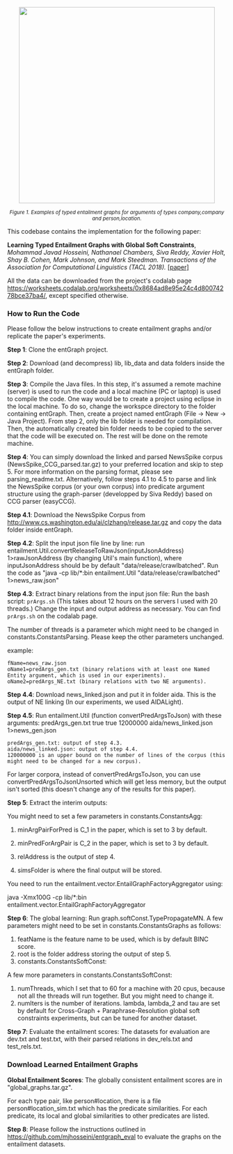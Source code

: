 <div class=figure>
  <p align="center"><img src="https://homepages.inf.ed.ac.uk/s1583634/images/toy_tacl2018.jpg"
    width="450" height=auto></p>
  <p align="center"><small><i>Figure 1. Examples of typed entailment graphs for arguments of types company,company and person,location.</i></small></p>
</div>

This codebase contains the implementation for the following paper:

**Learning Typed Entailment Graphs with Global Soft Constraints**, *Mohammad Javad Hosseini, Nathanael Chambers, Siva Reddy, Xavier Holt, Shay B. Cohen, Mark Johnson, and Mark Steedman. Transactions of the Association for Computational Linguistics (TACL 2018).* [[paper]](https://www.mitpressjournals.org/doi/pdfplus/10.1162/tacl_a_00250)

All the data can be downloaded from the project's codalab page https://worksheets.codalab.org/worksheets/0x8684ad8e95e24c4d80074278bce37ba4/, except specified otherwise.


### How to Run the Code

Please follow the below instructions to create entailment graphs and/or replicate the paper's experiments.


**Step 1**: Clone the entGraph project.

**Step 2**: Download (and decompress) lib, lib_data and data folders inside the entGraph folder.

**Step 3**: Compile the Java files. In this step, it's assumed a remote machine (server) is used to run the code and a local machine (PC or laptop) is used to compile the code. One way would be to create a project using eclipse in the local machine. To do so, change the workspce directory to the folder containing entGraph. Then, create a project named entGraph (File -> New -> Java Project). From step 2, only the lib folder is needed for compilation. Then, the automatically created bin folder needs to be copied to the server that the code will be executed on. The rest will be done on the remote machine.

**Step 4**: You can simply download the linked and parsed NewsSpike corpus (NewsSpike_CCG_parsed.tar.gz) to your preferred location and skip to step 5. For more information on the parsing format, please see parsing_readme.txt. Alternatively, follow steps 4.1 to 4.5 to parse and link the NewsSpike corpus (or your own corpus) into predicate argument structure using the graph-parser (developped by Siva Reddy) based on CCG parser (easyCCG).

**Step 4.1**: Download the NewsSpike Corpus from http://www.cs.washington.edu/ai/clzhang/release.tar.gz and copy the data folder inside entGraph.
   
**Step 4.2**: Split the input json file line by line: run entailment.Util.convertReleaseToRawJson(inputJsonAddress) 1>rawJsonAddress (by changing Util's main function), where inputJsonAddress should be by default "data/release/crawlbatched". Run the code as "java -cp lib/*:bin entailment.Util "data/release/crawlbatched" 1>news_raw.json"

**Step 4.3**: Extract binary relations from the input json file: Run the bash script: `prArgs.sh` (This takes about 12 hours on the servers I used with 20 threads.) Change the input and output address as necessary. You can find `prArgs.sh` on the codalab page.

The number of threads is a parameter which might need to be changed in constants.ConstantsParsing. Please keep the other parameters unchanged.

example:

    fName=news_raw.json
    oName1=predArgs_gen.txt (binary relations with at least one Named Entity argument, which is used in our experiments).
    oName2=predArgs_NE.txt (binary relations with two NE arguments).

**Step 4.4**: Download news_linked.json and put it in folder aida. This is the output of NE linking (In our experiments, we used AIDALight).

**Step 4.5**: Run entailment.Util (function convertPredArgsToJson) with these arguments: predArgs_gen.txt true true 12000000 aida/news_linked.json 1>news_gen.json

    predArgs_gen.txt: output of step 4.3.
    aida/news_linked.json: output of step 4.4.
    120000000 is an upper bound on the number of lines of the corpus (this might need to be changed for a new corpus). 
    
For larger corpora, instead of convertPredArgsToJson, you can use convertPredArgsToJsonUnsorted which will get less memory, but the output isn't sorted (this doesn't change any of the results for this paper).

**Step 5**: Extract the interim outputs:

You might need to set a few parameters in constants.ConstantsAgg:

  1. minArgPairForPred is C_1 in the paper, which is set to 3 by default.

  2. minPredForArgPair is C_2 in the paper, which is set to 3 by default.

  3. relAddress is the output of step 4.

  4. simsFolder is where the final output will be stored.

You need to run the entailment.vector.EntailGraphFactoryAggregator using:

java -Xmx100G -cp lib/*:bin  entailment.vector.EntailGraphFactoryAggregator

**Step 6**: The global learning: Run graph.softConst.TypePropagateMN. A few parameters might need to be set in constants.ConstantsGraphs as follows:

  1. featName is the feature name to be used, which is by default BINC score.
  2. root is the folder address storing the output of step 5.
  3. constants.ConstantsSoftConst:

A few more parameters in constants.ConstantsSoftConst:

  1. numThreads, which I set that to 60 for a machine with 20 cpus, because not all the threads will run together. But you might need to change it.
  2. numIters is the number of iterations. lambda, lambda_2 and tau are set by default for Cross-Graph + Paraphrase-Resolution global soft constraints experiments, but can be tuned for another dataset.
  
**Step 7**: Evaluate the entailment scores: The datasets for evaluation are dev.txt and test.txt, with their parsed relations in dev_rels.txt and test_rels.txt.

### Download Learned Entailment Graphs

**Global Entailment Scores**: The globally consistent entailment scores are in "global_graphs.tar.gz".

For each type pair, like person#location, there is a file person#location_sim.txt which has the predicate similarities. For each predicate, its local and global similarities to other predicates are listed.

**Step 8**: Please follow the instructions outlined in https://github.com/mjhosseini/entgraph_eval to evaluate the graphs on the entailment datasets.



